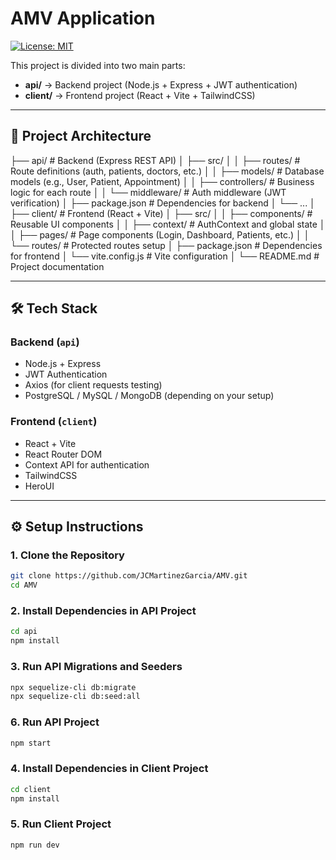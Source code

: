 # AMV Application

[![License: MIT](https://img.shields.io/badge/License-MIT-yellow.svg)](LICENSE)

This project is divided into two main parts:

- **api/** → Backend project (Node.js + Express + JWT authentication)
- **client/** → Frontend project (React + Vite + TailwindCSS)

---

## 🚀 Project Architecture

├── api/ # Backend (Express REST API)
│ ├── src/
│ │ ├── routes/ # Route definitions (auth, patients, doctors, etc.)
│ │ ├── models/ # Database models (e.g., User, Patient, Appointment)
│ │ ├── controllers/ # Business logic for each route
│ │ └── middleware/ # Auth middleware (JWT verification)
│ ├── package.json # Dependencies for backend
│ └── ...
│
├── client/ # Frontend (React + Vite)
│ ├── src/
│ │ ├── components/ # Reusable UI components
│ │ ├── context/ # AuthContext and global state
│ │ ├── pages/ # Page components (Login, Dashboard, Patients, etc.)
│ │ └── routes/ # Protected routes setup
│ ├── package.json # Dependencies for frontend
│ └── vite.config.js # Vite configuration
│
└── README.md # Project documentation

---

## 🛠️ Tech Stack

### Backend (`api`)
- Node.js + Express
- JWT Authentication
- Axios (for client requests testing)
- PostgreSQL / MySQL / MongoDB (depending on your setup)

### Frontend (`client`)
- React + Vite
- React Router DOM
- Context API for authentication
- TailwindCSS
- HeroUI

---

## ⚙️ Setup Instructions

### 1. Clone the Repository
```bash
git clone https://github.com/JCMartinezGarcia/AMV.git
cd AMV
```
### 2. Install Dependencies in API Project
```bash
cd api
npm install
```
### 3. Run API Migrations and Seeders
```bash
npx sequelize-cli db:migrate
npx sequelize-cli db:seed:all
```
### 6. Run API Project
```bash
npm start
```
### 4. Install Dependencies in Client Project
```bash
cd client
npm install
```
### 5. Run Client Project
```bash
npm run dev
```
